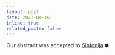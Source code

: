 ```yaml
---
layout: post
date: 2023-04-16 
inline: true
related_posts: false
---
```


Our abstract was accepted to [Sinfonija](https://sites.google.com/view/sinfonija16/home?authuser=0) :four_leaf_clover:
